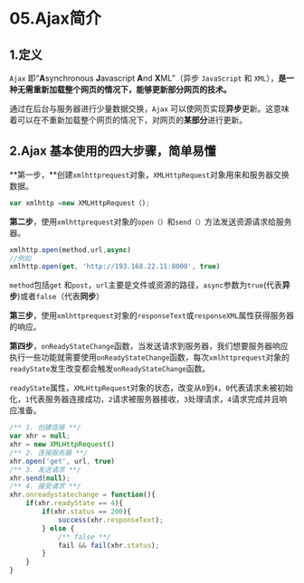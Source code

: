 # 05.Ajax简介

## 1.定义

`Ajax` 即“**A**synchronous **J**avascript **A**nd **X**ML”（异步 `JavaScript` 和 `XML`），**是一种无需重新加载整个网页的情况下，能够更新部分网页的技术。**

通过在后台与服务器进行少量数据交换，`Ajax` 可以使网页实现**异步**更新。这意味着可以在不重新加载整个网页的情况下，对网页的**某部分**进行更新。

## 2.Ajax 基本使用的四大步骤，简单易懂

**第一步，**创建`xmlhttprequest`对象，`XMLHttpRequest`对象用来和服务器交换数据。

```javascript
var xmlhttp =new XMLHttpRequest（);
```

**第二步**，使用`xmlhttprequest`对象的`open（）`和`send（）`方法发送资源请求给服务器。

```javascript
xmlhttp.open(method,url,async) 
//例如
xmlhttp.open(get, 'http://193.168.22.11:8000', true)
```

`method`包括`get` 和`post`，`url`主要是文件或资源的路径，`async`参数为`true`(代表**异步**)或者`false`（代表**同步**）

**第三步**，使用`xmlhttprequest`对象的`responseText`或`responseXML`属性获得服务器的响应。

**第四步**，`onReadyStateChange`函数，当发送请求到服务器，我们想要服务器响应执行一些功能就需要使用`onReadyStateChange`函数，每次`xmlhttprequest`对象的`readyState`发生改变都会触发`onReadyStateChange`函数。

`readyState`属性，`XMLHttpRequest`对象的状态，改变从`0`到`4`，`0`代表请求未被初始化，`1`代表服务器连接成功，`2`请求被服务器接收，`3`处理请求，`4`请求完成并且响应准备。

```javascript
/** 1. 创建连接 **/
var xhr = null;
xhr = new XMLHttpRequest()
/** 2. 连接服务器 **/
xhr.open('get', url, true)
/** 3. 发送请求 **/
xhr.send(null);
/** 4. 接受请求 **/
xhr.onreadystatechange = function(){
	if(xhr.readyState == 4){
		if(xhr.status == 200){
			success(xhr.responseText);
		} else { 
			/** false **/
			fail && fail(xhr.status);
		}
	}
}
```